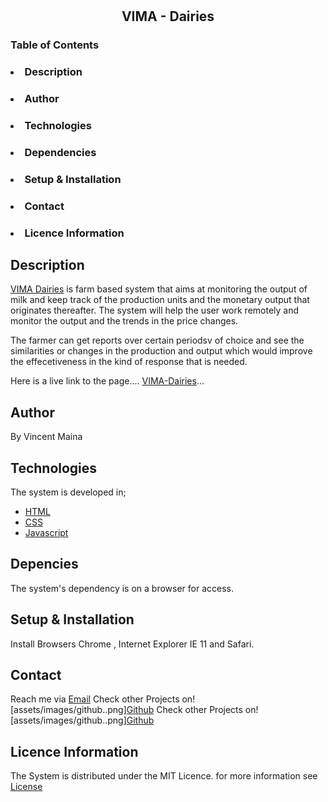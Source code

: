 # <h2 align="center">VIMA - Dairies</h2>


### Table of Contents
#### <ol>
### <li>Description</li>
### <li>Author</li>
### <li>Technologies</li>
### <li>Dependencies</li>
### <li>Setup & Installation</li>
### <li>Contact</li>
### <li>Licence Information</li>

</ol>


## Description
[VIMA Dairies](https://muritumaina.github.io/vima-dairies/) is farm based system that aims at monitoring the output of milk and keep track of the production units and the monetary output that originates thereafter. The system will help the user work remotely and monitor the output and the trends in the price changes.

The farmer can get reports over certain periodsv of choice and see the similarities or changes in the production and output which would improve the effecetiveness in the kind of response that is needed. 

Here is a live link to the page.... [VIMA-Dairies](https://muritumaina.github.io/vima-dairies/)...


## Author
By Vincent Maina
## Technologies
The system is developed in;
* [HTML](html.html)
* [CSS](css.css)
* [Javascript](javascript.js)
## Depencies
The system's dependency is on a browser for access.

## Setup & Installation 
Install Browsers Chrome     , Internet Explorer IE 11 and Safari.



## Contact 
Reach me via [Email](mailto:vincent.maina@student.moringa.com)
Check other Projects on![assets/images/github..png][Github](https://github.com/MurituMaina)
Check other Projects on![assets/images/github..png][Github](https://github.com/MurituMaina)

## Licence Information
The System is distributed under the MIT Licence. for more information see [License](LICENSE.txt)